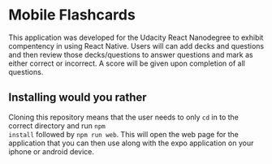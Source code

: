 # Mobile Flashcards

This application was developed for the Udacity React Nanodegree to exhibit compentency in using React Native. Users will can add decks and questions and then review those decks/questions to answer questions and mark as either correct or incorrect. A score will be given upon completion of all questions.

## Installing would you rather

Cloning this repository means that the user needs to only `cd` in to the correct directory and run <code>npm install</code> followed by <code>npm run web</code>. This will open the web page for the application that you can then use along with the expo application on your iphone or android device.
